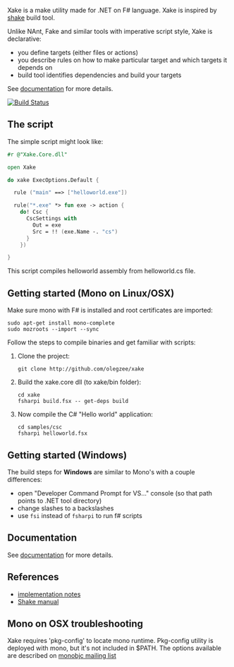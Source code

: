 Xake is a make utility made for .NET on F# language. Xake is inspired by [shake](https://github.com/ndmitchell/shake) build tool.

Unlike NAnt, Fake and similar tools with imperative script style, Xake is declarative:

  * you define targets (either files or actions)
  * you describe rules on how to make particular target and which targets it depends on
  * build tool identifies dependencies and build your targets

See [documentation](docs/overview.md) for more details.

[![Build Status](https://travis-ci.org/OlegZee/Xake.svg?branch=master)](https://travis-ci.org/OlegZee/Xake)

## The script

The simple script might look like:
```fsharp
#r @"Xake.Core.dll"

open Xake

do xake ExecOptions.Default {

  rule ("main" ==> ["helloworld.exe"])

  rule("*.exe" *> fun exe -> action {
    do! Csc {
      CscSettings with
        Out = exe
        Src = !! (exe.Name -. "cs")
      }
    })

}
```

This script compiles helloworld assembly from helloworld.cs file.

## Getting started (Mono on Linux/OSX)

Make sure mono with F# is installed and root certificates are imported:
```
sudo apt-get install mono-complete
sudo mozroots --import --sync
```

Follow the steps to compile binaries and get familiar with scripts:

1. Clone the project:

    `git clone http://github.com/olegzee/xake`
1. Build the xake.core dll (to xake/bin folder):

    ```
    cd xake
    fsharpi build.fsx -- get-deps build
    ```
1. Now compile the C# "Hello world" application:

    ```
    cd samples/csc
    fsharpi helloworld.fsx
    ```

## Getting started (Windows)
The build steps for **Windows** are similar to Mono's with a couple differences:

  * open "Developer Command Prompt for VS..." console (so that path points to .NET tool directory)
  * change slashes to a backslashes
  * use `fsi` instead of `fsharpi` to run f# scripts

## Documentation

See [documentation](docs/overview.md) for more details.

## References

  * [implementation notes](docs/implnotes.md)
  * [Shake manual](https://github.com/ndmitchell/shake/blob/master/docs/Manual.md)

## Mono on OSX troubleshooting
Xake requires 'pkg-config' to locate mono runtime. Pkg-config utility is deployed with mono, but it's not included in
$PATH. The options available are described on [monobjc mailing list](http://www.mail-archive.com/users@lists.monobjc.net/msg00235.html)
